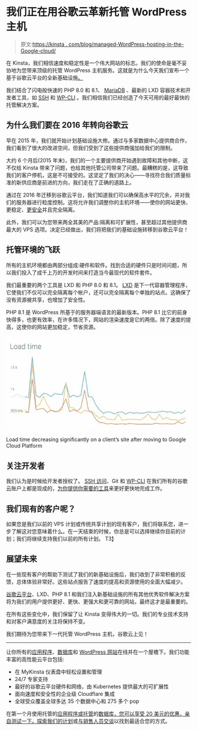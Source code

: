 # 我们正在用谷歌云革新托管 WordPress 主机

> 原文:[https://kinsta . com/blog/managed-WordPress-hosting-in-the-Google-cloud/](https://kinsta.com/blog/managed-wordpress-hosting-in-the-google-cloud/)

在 Kinsta，我们相信速度和稳定性是一个伟大网站的标志。我们的使命是毫不妥协地为您带来顶级的托管 WordPress 主机服务。这就是为什么今天我们宣布一个基于谷歌云平台的全新基础设施[。](https://kinsta.com/blog/google-cloud-hosting/)

我们结合了闪电般快速的 PHP 8.0 和 8.1、 [MariaDB](https://kinsta.com/blog/mariadb-vs-mysql/) 、最新的 LXD 容器技术和开发者工具，如 [SSH](https://kinsta.com/help/connect-to-ssh/) 和 [WP-CLI](https://kinsta.com/blog/wp-cli/) 。我们相信我们已经创造了今天可用的最好最快的托管解决方案。

## 为什么我们要在 2016 年转向谷歌云

早在 2015 年，我们就开始计划基础设施大修。通过与多家数据中心提供商合作，我们看到了很大的改进空间，但我们受到了这些提供商强加给我们的限制。

大约 6 个月后(2015 年末)，我们的一个主要提供商开始遇到故障和其他中断，这不仅给 Kinsta 带来了问题，也给其他托管公司带来了问题。最糟糕的是，这导致我们的客户停机，这是不可接受的。这坚定了我们的决心——寻找符合我们质量标准的新供应商是前进的方向，我们走在了正确的道路上。

通过在 2016 年迁移到谷歌云平台，我们知道我们可以确保高水平的冗余，并对我们的服务器进行粒度控制。这将允许我们调整你的主机环境——使你的网站更快、更稳定、[更安全](https://kinsta.com/secure-wordpress-hosting/)并且完全隔离。

此外，我们可以为您带来两全其美的产品:隔离和可扩展性，甚至超过其他提供商最大的 VPS 选项。决定已经做出，我们将把我们的基础设施转移到谷歌云平台！
<kinsta-advanced-cta language="en_US" type-int-post="4892" type-int-position="0"></kinsta-advanced-cta>

## 托管环境的飞跃

所有的主机环境都由两部分组成:硬件和软件。找到合适的硬件只是时间问题，所以我们投入了成千上万的开发时间来打造当今最现代的软件套件。

我们最重要的两个工具是 LXD 和 PHP 8.0 和 8.1。 [LXD](http://www.ubuntu.com/cloud/lxd) 是下一代容器管理程序，它使我们不仅可以完全隔离每个帐户，还可以完全隔离每个单独的站点。这确保了没有资源被共享，也增加了安全性。

PHP 8.1 是 WordPress 所基于的服务器端语言的最新版本。PHP 8.1 比它的前身快得多，也更有效率，在许多情况下，网站的渲染速度是它的两倍。除了速度的提高，这使你的网站更加稳定，节省资源。

![Load time decreasing significantly on a client's site after moving to Google Cloud](img/947996e82eef737968ab5df28ba6ef68.png)

Load time decreasing significantly on a client’s site after moving to Google Cloud Platform



## 关注开发者

我们认为是时候给开发者授权了。 [SSH 访问](https://kinsta.com/blog/how-to-use-ssh/)、Git 和 [WP-CLI](https://kinsta.com/blog/managing-wordpress-with-wp-cli/) 在我们所有的谷歌云账户上都是现成的，[为你提供你需要的工具](https://kinsta.com/features/)来更好更快地完成工作。

## 我们现有的客户呢？

如果您是我们以前的 VPS 计划或传统共享计划的现有客户，我们将联系您，进一步了解这对您意味着什么。在一天结束的时候，你总是可以选择继续你目前的计划；我们将继续支持我们以前的所有计划。
T3】

## 展望未来

在一些现有客户的帮助下测试了我们的新基础设施后，我们收到了非常积极的反馈，总体体验非常好。这些站点报告了速度的提高和资源使用的全面大幅减少。

[谷歌云平台](https://kinsta.com/blog/google-cloud-hosting/)、LXD、PHP 8.1 和我们注入新基础设施的所有其他优秀软件解决方案将为我们的用户提供更好、更快、更强大和更可靠的网站，最终这才是最重要的。

在所有这些变化中，我们保留了让 Kinsta 变得伟大的一切。我们的专业技术支持和对客户满意度的关注将保持不变。

我们期待为您带来下一代托管 WordPress 主机，谷歌云上见！

* * *

让你所有的[应用程序](https://kinsta.com/application-hosting/)、[数据库](https://kinsta.com/database-hosting/)和 [WordPress 网站](https://kinsta.com/wordpress-hosting/)在线并在一个屋檐下。我们功能丰富的高性能云平台包括:

*   在 MyKinsta 仪表盘中轻松设置和管理
*   24/7 专家支持
*   最好的谷歌云平台硬件和网络，由 Kubernetes 提供最大的可扩展性
*   面向速度和安全性的企业级 Cloudflare 集成
*   全球受众覆盖全球多达 35 个数据中心和 275 多个 pop

在第一个月使用托管的[应用程序或托管](https://kinsta.com/application-hosting/)的[数据库，您可以享受 20 美元的优惠，亲自测试一下。探索我们的](https://kinsta.com/database-hosting/)[计划](https://kinsta.com/plans/)或[与销售人员交谈](https://kinsta.com/contact-us/)以找到最适合您的方式。